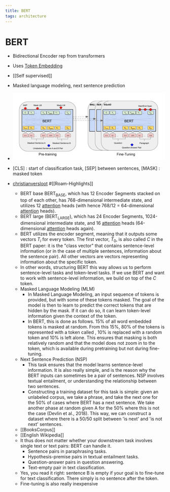 ```yaml
---
title: BERT
tags: architecture
---
```


# BERT
- Bidirectional Encoder rep from transformers
- Uses [Token Embedding](Token%20Embedding.md)
- [[Self supervised]]
- Masked language modeling, next sentence prediction
- ![im](assets/Pasted%20Image%2020220307183916.png)
- [CLS] : start of classification task, [SEP] between sentences, [MASK] : masked token

- [christianversloot](https://github.com/christianversloot/machine-learning-articles/blob/main/intuitive-introduction-to-bert.md) #[[Roam-Highlights]]
    - BERT base $\text{BERT}_\text{BASE}$, which has 12 Encoder Segments stacked on top of each other, has 768-dimensional intermediate state, and utilizes 12 [attention](Attention.md) heads (with hence 768/12 = 64-dimensional [attention](Attention.md) heads).
    - BERT large ($\text{BERT}_\text{LARGE}$), which has 24 Encoder Segments, 1024-dimensional intermediate state, and 16 [attention](Attention.md) heads (64-dimensional [attention](Attention.md) heads again).
    - BERT utilizes the encoder segment, meaning that it outputs some vectors $T_i$ for every token. The first vector, $T_0$, is also called $C$ in the BERT paper: it is the "class vector" that contains sentence-level information (or in the case of multiple sentences, information about the sentence pair). All other vectors are vectors representing information about the specific token.
    - In other words, structuring BERT this way allows us to perform sentence-level tasks and token-level tasks. If we use BERT and want to work with sentence-level information, we build on top of the $C$ token.
    - Masked Language Modeling (MLM)
	    - In Masked Language Modeling, an input sequence of tokens is provided, but with some of these tokens masked. The goal of the model is then to learn to predict the correct tokens that are hidden by the mask. If it can do so, it can learn token-level information given the context of the token.
	    - In BERT, this is done as follows. 15% of all word embedded tokens is masked at random. From this 15%, 80% of the tokens is represented with a token called , 10% is replaced with a random token and 10% is left alone. This ensures that masking is both relatively random and that the model does not zoom in to the token, which is available during pretraining but not during fine-tuning.
	- Next Sentence Prediction (NSP)
	    - This task ensures that the model learns sentence-level information. It is also really simple, and is the reason why the BERT inputs can sometimes be a pair of sentences. NSP involves textual entailment, or understanding the relationship between two sentences.
	    - Constructing a training dataset for this task is simple: given an unlabeled corpus, we take a phrase, and take the next one for the 50% of cases where BERT has a next sentence. We take another phase at random given A for the 50% where this is not the case (Devlin et al., 2018). This way, we can construct a dataset where there is a 50/50 split between 'is next' and 'is not next' sentences.
    - [[BooksCorpus]]
    - [[English Wikipedia]]
    - It thus does not matter whether your downstream task involves single text or text pairs: BERT can handle it.
        - Sentence pairs in paraphrasing tasks.
        - Hypothesis-premise pairs in textual entailment tasks.
        - Question-answer pairs in question answering.
        - Text-empty pair in text classification.
    - Yes, you read it right: sentence B is empty if your goal is to fine-tune for text classification. There simply is no sentence after the token.
    - Fine-tuning is also really inexpensive
























